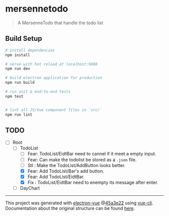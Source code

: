 # mersennetodo

> A MersenneTodo that handle the todo list

## Build Setup

``` bash
# install dependencies
npm install

# serve with hot reload at localhost:9080
npm run dev

# build electron application for production
npm run build

# run unit & end-to-end tests
npm test


# lint all JS/Vue component files in `src/`
npm run lint

```

## TODO

- [ ] Root
  - [ ] TodoList
    - [ ] Fear: TodoList/EidtBar need to cannel if it meet a empty input.
    - [ ] Fear: Can make the todolist be stored as a `.json` file.
    - [ ] Stl : Make the TodoList/AddButton looks better.
    - [x] Fear: Add TodoList/Bar's add button.
    - [x] Fear: Add TodoList/EidtBar.
    - [x] Fix : TodoList/EidtBar need to enempty its message after enter.
  - [ ] DayChart

---

This project was generated with
[electron-vue](https://github.com/SimulatedGREG/electron-vue)
@[45a3e22](https://github.com/SimulatedGREG/electron-vue/tree/45a3e224e7bb8fc71909021ccfdcfec0f461f634)
using [vue-cli](https://github.com/vuejs/vue-cli). Documentation about the
original structure can be found
[here](https://simulatedgreg.gitbooks.io/electron-vue/content/index.html).

